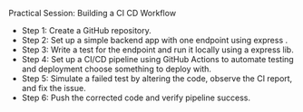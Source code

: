 Practical Session: Building a CI CD Workflow 
- Step 1: Create a GitHub repository. 
- Step 2: Set up a simple backend app with one endpoint using express . 
- Step 3: Write a test for the endpoint and run it locally using a express lib. 
- Step 4: Set up a CI/CD pipeline using GitHub Actions to automate testing and deployment choose something to deploy with. 
- Step 5: Simulate a failed test by altering the code, observe the CI report, and fix the issue.
- Step 6: Push the corrected code and verify pipeline success.
